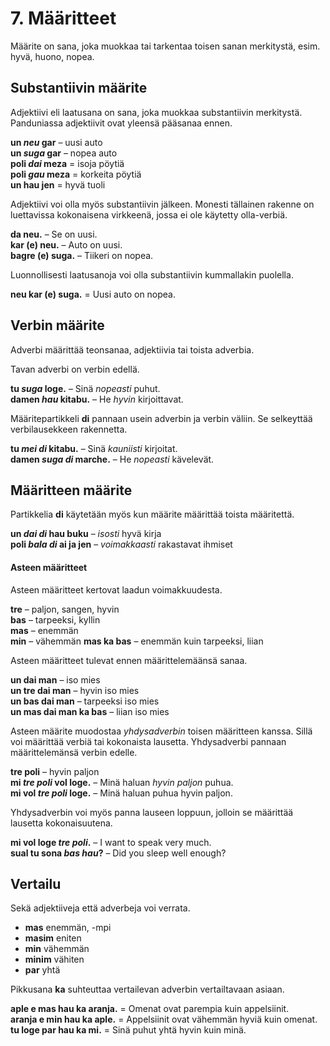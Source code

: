 
# 7. Määritteet

Määrite on sana, joka muokkaa tai tarkentaa toisen sanan merkitystä, esim. hyvä, huono, nopea.

## Substantiivin määrite

Adjektiivi eli laatusana on sana, joka muokkaa substantiivin merkitystä. Panduniassa adjektiivit ovat yleensä pääsanaa ennen.

**un _neu_ gar**
– uusi auto  
**un _suga_ gar**
– nopea auto  
**poli _dai_ meza**
= isoja pöytiä  
**poli _gau_ meza**
= korkeita pöytiä  
**un hau jen**
= hyvä tuoli

Adjektiivi voi olla myös substantiivin jälkeen.
Monesti tällainen rakenne on luettavissa kokonaisena virkkeenä, jossa ei ole käytetty olla-verbiä.

**da neu.**
– Se on uusi.  
**kar (e) neu.**
– Auto on uusi.  
**bagre (e) suga.**
– Tiikeri on nopea.

Luonnollisesti laatusanoja voi olla substantiivin kummallakin puolella.

**neu kar (e) suga.**
= Uusi auto on nopea.


## Verbin määrite

Adverbi määrittää teonsanaa, adjektiivia tai toista adverbia.

Tavan adverbi on verbin edellä.

**tu _suga_ loge.**
– Sinä _nopeasti_ puhut.  
**damen _hau_ kitabu.**
– He _hyvin_ kirjoittavat.

Määritepartikkeli
**di**
pannaan usein adverbin ja verbin väliin.
Se selkeyttää verbilausekkeen rakennetta.

**tu _mei di_ kitabu.**
– Sinä _kauniisti_ kirjoitat.  
**damen _suga di_ marche.**
– He _nopeasti_ kävelevät.


## Määritteen määrite

Partikkelia
**di**
käytetään myös kun määrite määrittää toista määritettä.

**un _dai di_ hau buku**
– _isosti_ hyvä kirja  
**poli _bala di_ ai ja jen**
– _voimakkaasti_ rakastavat ihmiset


#### Asteen määritteet

Asteen määritteet kertovat laadun voimakkuudesta.

**tre**
– paljon, sangen, hyvin  
**bas**
– tarpeeksi, kyllin  
**mas**
– enemmän  
**min**
– vähemmän
**mas ka bas**
– enemmän kuin tarpeeksi, liian  

Asteen määritteet tulevat ennen määrittelemäänsä sanaa.

**un dai man**
– iso mies  
**un tre dai man**
– hyvin iso mies  
**un bas dai man**
– tarpeeksi iso mies  
**un mas dai man ka bas**
– liian iso mies

Asteen määrite muodostaa _yhdysadverbin_ toisen määritteen kanssa.
Sillä voi määrittää verbiä tai kokonaista lausetta.
Yhdysadverbi pannaan määrittelemänsä verbin edelle.

**tre poli**
– hyvin paljon  
**mi _tre poli_ vol loge.**
– Minä haluan _hyvin paljon_ puhua.  
**mi vol _tre poli_ loge.**
– Minä haluan puhua hyvin paljon.

Yhdysadverbin voi myös panna lauseen loppuun,
jolloin se määrittää lausetta kokonaisuutena.

**mi vol loge _tre poli_.**
– I want to speak very much.  
**sual tu sona _bas hau_?**
– Did you sleep well enough?


## Vertailu

Sekä adjektiiveja että adverbeja voi verrata.

- **mas**
  enemmän, -mpi
- **masim**
  eniten
- **min**
  vähemmän
- **minim**
  vähiten
- **par**
   yhtä

Pikkusana
**ka**
suhteuttaa vertailevan adverbin vertailtavaan asiaan.

**aple e mas hau ka aranja.**
= Omenat ovat parempia kuin appelsiinit.  
**aranja e min hau ka aple.**
= Appelsiinit ovat vähemmän hyviä kuin omenat.  
**tu loge par hau ka mi.**
= Sinä puhut yhtä hyvin kuin minä.

